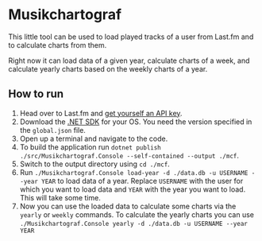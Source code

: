 # Musikchartograf

This little tool can be used to load played tracks of a user from Last.fm and
to calculate charts from them.

Right now it can load data of a given year, calculate charts of a week, and
calculate yearly charts based on the weekly charts of a year.

## How to run

1. Head over to Last.fm and [get yourself an API key](https://www.last.fm/api).
2. Download the [.NET SDK](https://dotnet.microsoft.com/en-us/download) for your
   OS. You need the version specified in the `global.json` file.
3. Open up a terminal and navigate to the code.
4. To build the application run
   `dotnet publish ./src/Musikchartograf.Console --self-contained --output ./mcf`.
5. Switch to the output directory using `cd ./mcf`.
6. Run
   `./Musikchartograf.Console load-year -d ./data.db -u USERNAME --year YEAR` to
   load data of a year. Replace `USERNAME` with the user for which you want to
   load data and `YEAR` with the year you want to load. This will take some
   time.
7. Now you can use the loaded data to calculate some charts via the `yearly` or
   `weekly` commands. To calculate the yearly charts you can use
   `./Musikchartograf.Console yearly -d ./data.db -u USERNAME --year YEAR`
